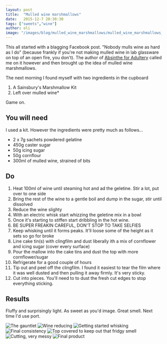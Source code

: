 ```yaml
---
layout: post
title:  "Mulled wine marshmallows"
date:   2015-12-7 20:30:30
tags: ["sweets","wine"]
author: oli
image: "/images/blog/mulled_wine_marshmallows/mulled_wine_marshmallows_7.jpg"
---
```


This all started with a blagging Facebook post. "Nobody mulls wine as hard as I do" (because frankly if you're not making mulled wine in lab glassware on top of an open fire, you don't).  The author of [Absinthe for Adultery](http://absintheforadultery.tumblr.com/) called me on it however and then brought up the idea of mulled wine marshmallows.  

The next morning I found myself with two ingredients in the cupboard

1. A Sainsbury's Marshmallow Kit
2. Left over mulled wine*

Game on.


## You will need

I used a kit.  However the ingredients were pretty much as follows...

* 2 x 7g sachets powdered gelatine
* 450g caster sugar
* 50g icing sugar
* 50g cornflour
* 300ml of mulled wine, strained of bits


## Do

1. Heat 100ml of wine until steaming hot and ad the geletine.  Stir a lot, put over to one side
2. Bring the rest of the wine to a gentle boil and dump in the sugar, stir until dissolved
3. Reduce the wine slighty
4. With an electric whisk start whizzing the geletine mix in a bowl
5. Once it's starting to stiffen start dribbling in the hot wine.
6. BE SUPER FREAKIN CAREFUL, DON'T STOP TO TAKE SELFIES
7. Keep whisking until it forms peaks.  It'll loose some of the height as it sets so go for broke
8. Line cake tin(s) with clingfilm and dust liberally ith a mix of cornflower and icing sugar (cover every surface)
9. Pour the mallow into the cake tins and dust the top with more cornflower/sugar
10. Refrigerate for a good couple of hours
11. Tip out and peel off the clingfilm.  I found it easiest to tear the film where it was well dusted and then pulling it away firmly.  It's very sticky.
12. Cut into pieces.  You'll need to to dust the fresh cut edges to stop everything sticking.

## Results

Fluffy and surprisingly light.  As sweet as you'd image.  Great smell.  Next time I'd use port.


![The gauntlet](/images/blog/mulled_wine_marshmallows/mulled_wine_marshmallows_1.jpg)
![Wine reducing](/images/blog/mulled_wine_marshmallows/mulled_wine_marshmallows_2.jpg)
![Getting started whisking](/images/blog/mulled_wine_marshmallows/mulled_wine_marshmallows_3.jpg)
![Final consistency](/images/blog/mulled_wine_marshmallows/mulled_wine_marshmallows_4.jpg)
![Top covered to keep out that fridgy smell](/images/blog/mulled_wine_marshmallows/mulled_wine_marshmallows_5.jpg)
![Cutting, very messy](/images/blog/mulled_wine_marshmallows/mulled_wine_marshmallows_6.jpg)
![Final product](/images/blog/mulled_wine_marshmallows/mulled_wine_marshmallows_7.jpg)
